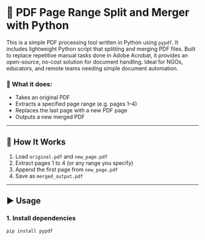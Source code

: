 # 🧾 PDF Page Range Split and Merger with Python

This is a simple PDF processing tool written in Python using `pypdf`.
It includes lightweight Python script that splitting and merging PDF files. Built to replace repetitive manual tasks done in Adobe Acrobat, it provides an open-source, no-cost solution for document handling. Ideal for NGOs, educators, and remote teams needing simple document automation.

### 🔧 What it does:

- Takes an original PDF
- Extracts a specified page range (e.g. pages 1–4)
- Replaces the last page with a new PDF page
- Outputs a new merged PDF

---

## 🧠 How It Works

1. Load `original.pdf` and `new_page.pdf`
2. Extract pages 1 to 4 (or any range you specify)
3. Append the first page from `new_page.pdf`
4. Save as `merged_output.pdf`

---

## ▶️ Usage

### 1. Install dependencies

```bash
pip install pypdf
